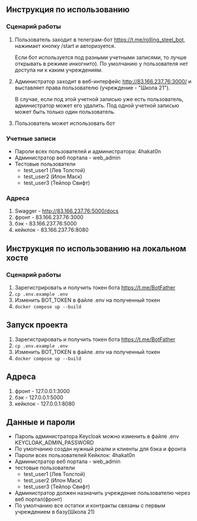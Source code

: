 ## Инструкция по использованию
### Сценарий работы
1. Пользователь заходит в телеграм-бот https://t.me/rolling_steel_bot, нажимает кнопку /start и авторизуется. 

   Если бот используется под разными учетными записями, то лучше открывать в режиме инкогнито). По умолчанию у пользователя нет доступа ни к каким учреждениям.
3. Администратор заходит в веб-интерфейс http://83.166.237.76:3000/ и выставляет права пользователю (учреждение - "Школа 21").

   В случае, если под этой учетной записью уже есть пользователь, администратор может его удалить. Под одной учетной записью может быть только один пользователь.
4. Пользователь может использовать бот

### Учетные записи
- Пароли всех пользователей и администратора: 4hakat0n
- Администратор веб портала - web_admin
- Тестовые пользователи 
    - test_user1 (Лев Толстой)
    - test_user2 (Илон Маск)
    - test_user3 (Тейлор Свифт)
 
### Адреса 
1. Swagger - http://83.166.237.76:5000/docs
2. фронт - 83.166.237.76:3000
3. бэк - 83.166.237.76:5000
4. кейклок - 83.166.237.76:8080

## Инструкция по использованию на локальном хосте
### Сценарий работы
1. Зарегистрировать и получить токен бота https://t.me/BotFather
2. ```cp .env.example .env```
3. Изменить BOT_TOKEN в файле .env на полученный токен
4. ```docker compose up --build```

## Запуск проекта
1. Зарегистрировать и получить токен бота https://t.me/BotFather
2. ```cp .env.example .env```
3. Изменить BOT_TOKEN в файле .env на полученный токен
4. ```docker compose up --build```

## Адреса 
1. фронт - 127.0.0.1:3000
2. бэк - 127.0.0.1:5000
3. кейклок - 127.0.0.1:8080

## Данные и пароли
- Пароль администратора Keycloak можно изменить в файле .env KEYCLOAK_ADMIN_PASSWORD
- По умолчанию создан нужный реалм и клиенты для бэка и фронта
- Пароли всех пользователей Кейклок: 4hakat0n
- Администратор веб портала - web_admin
- тестовые пользователи 
    - test_user1 (Лев Толстой)
    - test_user2 (Илон Маск)
    - test_user3 (Тейлор Свифт)
- Администратор должен назначить учреждение пользователю через веб портал(фронт)
- По умолчанию все остатки и контракты связаны с первым учреждением в базу(Школа 21)   
